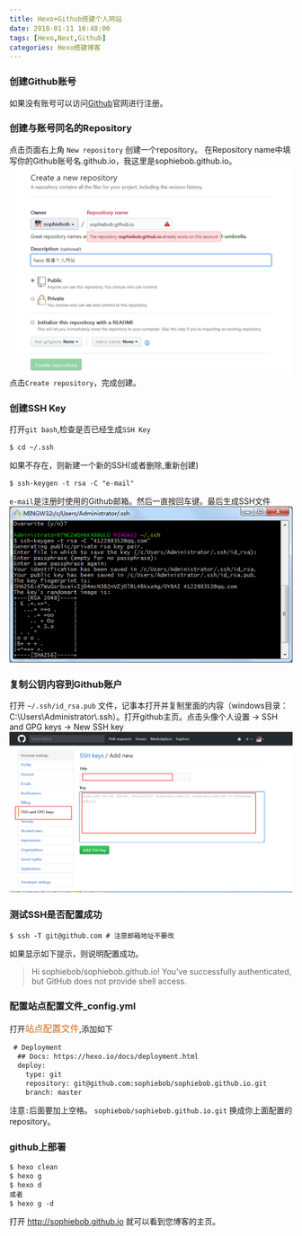 ```yaml
---
title: Hexo+Github搭建个人网站
date: 2018-01-11 16:48:00
tags: [Hexo,Next,Github]
categories: Hexo搭建博客
---
```


### 创建Github账号
如果没有账号可以访问[Github](https://github.com/)官网进行注册。

### 创建与账号同名的Repository
点击页面右上角 `New repository` 创建一个repository。
在Repository name中填写你的Github账号名.github.io，我这里是sophiebob.github.io。
![创建一个repository](build-blog-hexo-github/github_register.jpg) 
点击`Create repository`，完成创建。

### 创建SSH Key
打开`git bash`,检查是否已经生成`SSH Key`
```
$ cd ~/.ssh
```
如果不存在，则新建一个新的SSH(或者删除,重新创建)
```
$ ssh-keygen -t rsa -C "e-mail"
```
`e-mail`是注册时使用的Github邮箱。然后一直按回车键。最后生成SSH文件
![SSH](build-blog-hexo-github/ssh.png) 

### 复制公钥内容到Github账户
打开 `~/.ssh/id_rsa.pub` 文件，记事本打开并复制里面的内容（windows目录：C:\Users\Administrator\\.ssh）。打开github主页。点击头像个人设置 -> SSH and GPG keys -> New SSH key
![shh key](build-blog-hexo-github/set_ssh.png) 

### 测试SSH是否配置成功
```
$ ssh -T git@github.com # 注意邮箱地址不要改
```
如果显示如下提示，则说明配置成功。
> Hi sophiebob/sophiebob.github.io! You've successfully authenticated, but GitHub does not provide shell access.

### 配置站点配置文件_config.yml
打开<font size=3 color=#D2691E>站点配置文件</font>,添加如下
```
 # Deployment
  ## Docs: https://hexo.io/docs/deployment.html
  deploy:
    type: git
    repository: git@github.com:sophiebob/sophiebob.github.io.git
    branch: master
```
注意`:`后面要加上空格。 `sophiebob/sophiebob.github.io.git` 换成你上面配置的repository。

### github上部署
```
$ hexo clean
$ hexo g
$ hexo d
或者
$ hexo g -d
```
打开 http://sophiebob.github.io 就可以看到您博客的主页。
